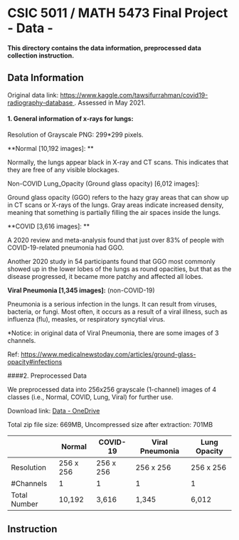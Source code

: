 # CSIC 5011 / MATH 5473 Final Project <br>\- Data \- 

**This directory contains the data information, preprocessed data collection instruction.**

## Data Information

Original data link: [https://www.kaggle.com/tawsifurrahman/covid19-radiography-database ](https://www.kaggle.com/tawsifurrahman/covid19-radiography-database ). Assessed in May 2021. 


#### 1. General information of x-rays for lungs: 

Resolution of Grayscale PNG: 299*299 pixels.
 

**Normal [10,192 images]: **

Normally, the lungs appear black in X-ray and CT scans. This indicates that they are free of any visible blockages. 

 

Non-COVID Lung_Opacity (Ground glass opacity) [6,012 images]:  

Ground glass opacity (GGO) refers to the hazy gray areas that can show up in CT scans or X-rays of the lungs. Gray areas indicate increased density, meaning that something is partially filling the air spaces inside the lungs. 

 

**COVID [3,616 images]: **

A 2020 review and meta-analysis found that just over 83% of people with COVID-19-related pneumonia had GGO. 

Another 2020 study in 54 participants found that GGO most commonly showed up in the lower lobes of the lungs as round opacities, but that as the disease progressed, it became more patchy and affected all lobes. 

 

**Viral Pneumonia [1,345 images]:** (non-COVID-19) 

Pneumonia is a serious infection in the lungs. It can result from viruses, bacteria, or fungi. Most often, it occurs as a result of a viral illness, such as influenza (flu), measles, or respiratory syncytial virus. 

*Notice: in original data of Viral Pneumonia, there are some images of 3 channels. 

 

Ref: [https://www.medicalnewstoday.com/articles/ground-glass-opacity#infections ](https://www.medicalnewstoday.com/articles/ground-glass-opacity#infections ) 
<br>

####2. Preprocessed Data 

We preprocessed data into 256x256 grayscale (1-channel) images of 4 classes (i.e., Normal, COVID, Lung, Viral) for further use. 

Download link: [Data - OneDrive](https://hkustconnect-my.sharepoint.com/:u:/g/personal/ychengw_connect_ust_hk/EXAw9MX8b9VPhiJhkllcAn4BN-PQTUmWwoDk8rHkDgjeeg?e=RFOxhX)  

Total zip file size: 669MB, Uncompressed size after extraction: 701MB 

 |              | Normal    | COVID-19  | Viral Pneumonia | Lung Opacity |
|--------------|-----------|-----------|-----------------|--------------|
| Resolution   | 256 x 256 | 256 x 256 | 256 x 256       | 256 x 256    |
| #Channels    | 1         | 1         | 1               | 1            |
| Total Number | 10,192    | 3,616     | 1,345           | 6,012        |


## Instruction



